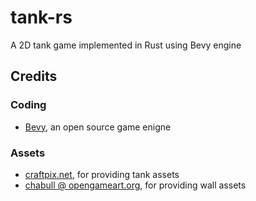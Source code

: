 # tank-rs
A 2D tank game implemented in Rust using Bevy engine

## Credits

### Coding

- [Bevy](https://github.com/bevyengine/bevy), an open source game enigne

### Assets
- [craftpix.net](https://craftpix.net/freebies/free-2d-battle-tank-game-assets), for providing tank assets
- [chabull @ opengameart.org](https://opengameart.org/content/buildings-bunkers-weapon-platforms), for providing wall assets
